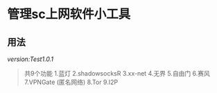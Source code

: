 
# 管理sc上网软件小工具

## 用法

*version:Test1.0.1*
>共9个功能
1.蓝灯
2.shadowsocksR
3.xx-net
4.无界
5.自由门
6.赛风
7.VPNGate
(匿名网络)
8.Tor
9.I2P


